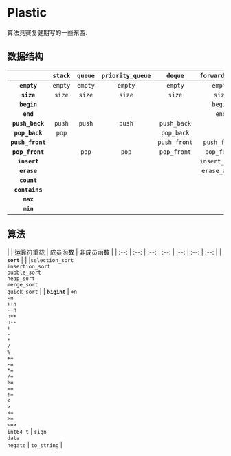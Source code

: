 # Plastic

算法竞赛复健期写的一些东西. 

## 数据结构

| | **`stack`** | **`queue`** | **`priority_queue`** | **`deque`** | **`forward_list`** | **`list`** | **`binary_search_tree`** | **`red_black_tree`** | **`avl_tree`** | **`b_tree`** | |
| :--: | :--: | :--: | :--: | :--: | :--: | :--: | :--: | :--: | :--: | :--: | :--: |
| **`empty`** | `empty` | `empty` | `empty` | `empty` | `empty` | `empty` | `empty` | `empty` | `empty` | `empty` | **`empty`** |
| **`size`** | `size` | `size` | `size` | `size` | `size` | `size` | `size` | `size` | `size` | `size` | **`size`** |
| **`begin`** | | | | | `begin` | `begin` | | | | | **`begin`** |
| **`end`** | | | | | `end` | `end` | | | | | **`end`** |
| **`push_back`** | `push` | `push` | `push` | `push_back` | | `push_back` | | | | | **`push_back`** |
| **`pop_back`** | `pop` | | | `pop_back` | | `pop_back` | | | | | **`pop_back`** |
| **`push_front`** | | | | `push_front` | `push_front` | `push_front` | | | | | **`push_front`** |
| **`pop_front`** | | `pop` | `pop` | `pop_front` | `pop_front` | `pop_front` | | | | | **`pop_front`** |
| **`insert`** | | | | | `insert_after` | `insert` | `insert` | `insert` | `insert` | `insert` | **`insert`** |
| **`erase`** | | | | | `erase_after` | `erase` | `erase` | `erase` | `erase` | `erase` | **`erase`** |
| **`count`** | | | | | | | `count` | `count` | `count` | `count` | **`count`** |
| **`contains`** | | | | | | | `contains` | `contains` | `contains` | `contains` | **`contains`** |
| **`max`** | | | | | | | `max` | `max` | `max` | `max` | **`max`** |
| **`min`** | | | | | | | `min` | `min` | `min` | `min` | **`min`** |

## 算法

| | 运算符重载 | 成员函数 | 非成员函数 |
| :--: | :--: | :--: | :--: | :--: | :--: | :--: |
| **`sort`** | | |`selection_sort`<br>`insertion_sort`<br>`bubble_sort`<br>`heap_sort`<br>`merge_sort`<br>`quick_sort` |
| **`bigint`** | `+n`<br>`-n`<br>`++n`<br>`--n`<br>`n++`<br>`n--`<br>`+`<br>`-`<br>`*`<br>`/`<br>`%`<br>`+=`<br>`-=`<br>`*=`<br>`/=`<br>`%=`<br>`==`<br>`!=`<br>`<`<br>`>`<br>`<=`<br>`>=`<br>`<=>`<br>`int64_t` | `sign`<br>`data`<br>`negate` | `to_string` |